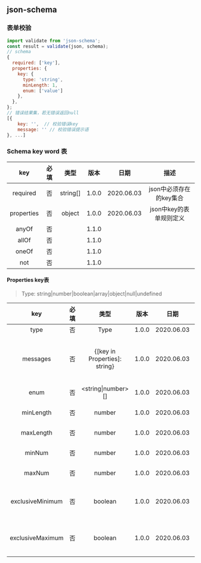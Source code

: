 ## json-schema
### 表单校验

```javascript
import validate from 'json-schema';
const result = validate(json, schema);
// schema
{
  required: ['key'],
  properties: {
    key: {
      type: 'string',
      minLength: 1,
      enum: ['value']
    },
  },
};
// 错误结果集，若无错误返回null
[{
    key: '',  // 校验错误key
    message: '' // 校验错误提示语
}, ...]
```

### Schema key word 表

|    key     | 必填 |   类型   | 版本  |    日期    |          描述           |
| :--------: | :--: | :------: | :---: | :--------: | :---------------------: |
|  required  |  否  | string[] | 1.0.0 | 2020.06.03 | json中必须存在的key集合 |
| properties |  否  |  object  | 1.0.0 | 2020.06.03 | json中key的表单规则定义 |
|   anyOf    |  否  |          | 1.1.0 |            |                         |
|   allOf    |  否  |          | 1.1.0 |            |                         |
|   oneOf    |  否  |          | 1.1.0 |            |                         |
|    not     |  否  |          | 1.1.0 |            |                         |

#### Properties key表

> Type: string|number|boolean|array|object|null|undefined

|       key        | 必填 |             类型              | 版本  |    日期    |         描述         | 使用类型限制 |
| :--------------: | :--: | :---------------------------: | :---: | :--------: | :------------------: | :----------: |
|       type       |  否  |             Type              | 1.0.0 | 2020.06.03 |         类型         |              |
|     messages     |  否  | {[key in Properties]: string} | 1.0.0 | 2020.06.03 | 自定义校验规则提示语 |              |
|       enum       |  否  |      <string\|number>[]       | 1.0.0 | 2020.06.03 |        枚举值        |              |
|    minLength     |  否  |            number             | 1.0.0 | 2020.06.03 |       最小长度       | string,array |
|    maxLength     |  否  |            number             | 1.0.0 | 2020.06.03 |       最大长度       | string,array |
|      minNum      |  否  |            number             | 1.0.0 | 2020.06.03 |        最小值        |    number    |
|      maxNum      |  否  |            number             | 1.0.0 | 2020.06.03 |        最大值        |    number    |
| exclusiveMinimum |  否  |            boolean            | 1.0.0 | 2020.06.03 |  true:不包括最小值   |    number    |
| exclusiveMaximum |  否  |            boolean            | 1.0.0 | 2020.06.03 |  true:不包括最大值   |    number    |